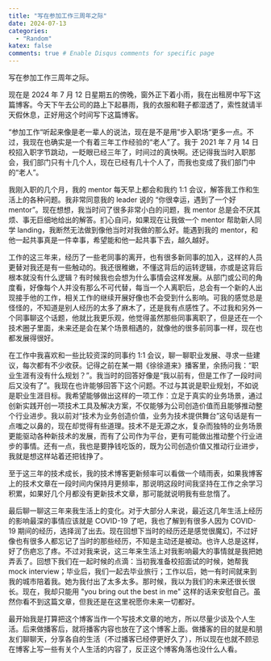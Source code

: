 ```yaml
---
title: "写在参加工作三周年之际"
date: 2024-07-13
categories:
  - "Random"
katex: false
comments: true # Enable Disqus comments for specific page
---
```


写在参加工作三周年之际。

<!--more-->

现在是 2024 年 7 月 12 日星期五的傍晚，窗外正下着小雨，我在出租房中写下这篇博客。今天下午去公司的路上下起暴雨，我的衣服和鞋子都湿透了，索性就请半天假休息，正好用这个时间写下这篇博客。

“参加工作“听起来像是老一辈人的说法，现在是不是用”步入职场“更多一点。不过，我现在也确实是一个有着三年工作经验的“老人”了。我于 2021 年 7 月 14 日校招入职字节跳动，一眨眼已经三年了，时间过的真快啊。还记得我当时入职那会，我们部门只有十几个人，现在已经有几十个人了，而我也变成了我们部门中的“老人”。

我刚入职的几个月，我的 mentor 每天早上都会和我约 1:1 会议，解答我工作和生活上的各种问题。我非常同意我的 leader 说的 “你很幸运，遇到了一个好 mentor”。现在想想，我当时问了很多非常小白的问题，我 mentor 总是会不厌其烦、事无巨细地给出的解答。扪心自问，如果现在让我做一个 mentor 帮助新人同学 landing，我断然无法做到像他当时对我做的那么好。能遇到我的 mentor，和他一起共事真是一件幸事，希望能和他一起共事下去，越久越好。

工作的这三年来，经历了一些老同事的离开，也有很多新同事的加入，这样的人员更替对我还是有一些触动的。我还很稚嫩，不懂这背后的运转逻辑，亦或是这背后根本就没有什么逻辑？有时候我也会想为什么事情会这样发展。从部门或公司的角度看，好像每个人并没有那么不可代替，每当一个人离职后，总会有一个新的人出现接手他的工作，相关工作的继续开展好像也不会受到什么影响。可我的感觉总是怪怪的，不知道是别人经历的太多了麻木了，还是我有点感性了。不过我和另外一个同事聊这个话题，他就比我更乐观，他觉得虽然那些同事离职了，但是还在一个技术圈子里面，未来还是会在某个场景相遇的，就像他的很多前同事一样，现在也都发展得很好。

在工作中我喜欢和一些比较资深的同事约 1:1 会议，聊一聊职业发展、寻求一些建议，每次都有不少收获。记得之前在某一期《徐徐道来》播客里，余扬问我：“职业生涯有没有什么规划？”。我当时的回答好像是“我以前有，但是工作了一段时间后又没有了”。我现在也许能够回答下这个问题。不过与其说是职业规划，不如说是职业生涯目标。我希望能够做出这样的一项工作：立足于真实的业务场景，通过创新实践开创一项技术工具及解决方案，不仅能够为公司创造价值而且能够推动整个行业进步。我以前对“技术为业务创造价值，业务为技术提供舞台”这句话是有一点嗤之以鼻的，现在却觉得有些道理。技术不是无源之水，复杂而独特的业务场景更能驱动各种新技术的发展，而有了公司作为平台，更有可能做出推动整个行业进步的事情。还有一点，我也是要挣钱吃饭的，既为公司创造价值又推动行业进步，我就是想这样站着还把钱挣了。

至于这三年的技术成长，我的技术博客更新频率可以看做一个晴雨表，如果我博客上的技术文章在一段时间内保持月更频率，那说明这段时间我坚持在工作之余学习积累，如果好几个月都没有更新技术文章，那可能就说明我有些怠惰了。

最后聊一聊这三年来我生活上的变化。对于大部分人来说，最近这几年生活上经历的影响最深的事情应该就是 COVID-19 了吧，我也了解到有很多人因为 COVID-19 期间的经历，选择润了出去。现在回想下当时的经历还是感觉很魔幻，不过好像也有很多人都忘记了当时的那些经历，不知是主动还是被动。也许人总是这样，好了伤疤忘了疼。不过对我来说，这三年来生活上对我影响最大的事情就是我把她弄丢了。回想下我们在一起时候的点滴：当初我准备校招面试的时候，她帮我 mock interview；毕业后，我们一起去毕业旅行；工作以后，她一有时间就来到我的城市陪着我。她为我付出了太多太多。那时候，我以为我们的未来还很长很长。现在，我却只能用 "you bring out the best in me" 这样的话来安慰自己。虽然你看不到这篇文章，但我还是在这里祝愿你未来一切都好。

最开始我是打算把这个博客当作一个写技术文章的地方，所以尽量少谈及个人生活。后来做播客后，就将播客内容也放在了这个博客上面。做播客的目的就是和朋友们聊聊天，分享各自的生活（不过播客已经停更好久了），所以现在也就不顾忌在博客上写一些有关个人生活的内容了，反正这个博客角落也没什么人看。
